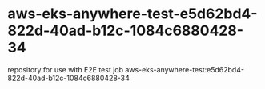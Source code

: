# aws-eks-anywhere-test-e5d62bd4-822d-40ad-b12c-1084c6880428-34
repository for use with E2E test job aws-eks-anywhere-test:e5d62bd4-822d-40ad-b12c-1084c6880428-34
